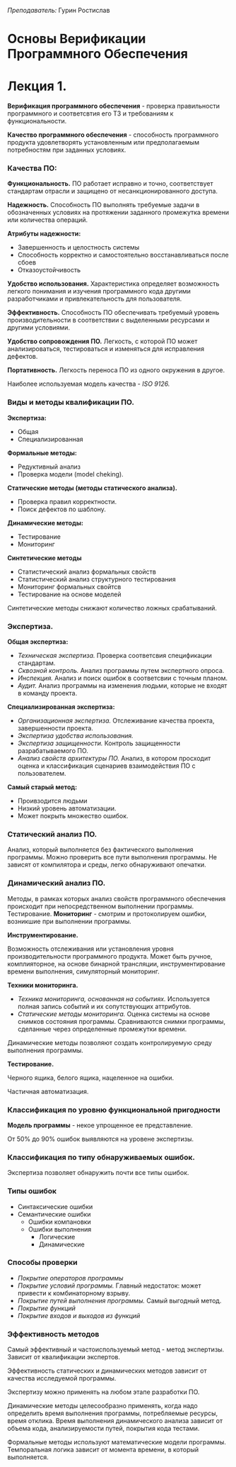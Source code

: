 _Преподаватель:_ Гурин Ростислав

# Основы Верификации Программного Обеспечения

# Лекция 1.

__Верификация программного обеспечения__ - проверка правильности программного и соответсвтия его ТЗ и требованиям к функциональности.

__Качество программного обеспечения__ - способность программного продукта удовлетворять установленным или предполагаемым потребностям при заданных условиях.

### Качества ПО:

__Функциональность.__ ПО работает исправно и точно, соответствует стандартам отрасли и защищено от несанкционированного доступа.

__Надежность.__ Способность ПО выполнять требуемые задачи в обозначенных условиях на протяжении заданного промежутка времени или количества операций.

__Атрибуты надежности:__
- Завершенность и целостность системы
- Способность корректно и самостоятельно восстанавливаться после сбоев
- Отказоустойчивость

__Удобство использования.__ Характеристика определяет возможность легкого понимания и изучения программного кода другими разработчиками и привлекательность для пользователя.

__Эффективность.__ Способность ПО обеспечивать требуемый уровень производительности в соответствии с выделенными ресурсами и другими условиями.

__Удобство сопровождения ПО.__ Легкость, с которой ПО может анализироваться, тестироваться и изменяться для исправления дефектов.

__Портативность.__ Легкость переноса ПО из одного окружения в другое.

Наиболее используемая модель качества - _ISO 9126._

### Виды и методы квалификации ПО.

__Экспертиза:__
- Общая
- Специализированная

__Формальные методы:__
- Редуктивный анализ
- Проверка модели (model cheking).

__Статические методы (методы статического анализа).__
- Проверка правил корректности.
- Поиск дефектов по шаблону.

__Динамические методы:__
- Тестирование
- Мониторинг

__Синтетические методы__
- Статистический анализ формальных свойств
- Статистический анализ структурного тестирования
- Мониторинг формальных свойтсв
- Тестирование на основе моделей


Синтетические методы снижают количество ложных срабатываний.
### Экспертиза.

__Общая экспертиза:__
- _Техническая экспертиза._ Проверка соответсвия спецификации стандартам.
- _Сквозной контроль._ Анализ программы путем экспертного опроса.
- _Инспекция._ Анализ и поиск ошибок в соответсвии с точным планом.
- _Аудит._ Анализ программы на изменения людьми, которые не входят в команду проекта.

__Специализированная экспертиза:__
- _Организационная экспертиза._ Отслеживание качества проекта, завершенности проекта.
- _Экспертиза удобства использования._
- _Экспертиза защищенности._ Контроль защищенности разрабатываемого ПО.
- _Анализ свойств архитектуры ПО._ Анализ, в котором просходит оценка и классификация сценариев взаимодействия ПО с пользователем.

__Самый старый метод:__
- Проивзодится людьми
- Низкий уровень автоматизации.
- Может покрыть множество ошибок.

### Статический анализ ПО.
Анализ, который выполняется без фактического выполнения программы. Можно проверить все пути выполнения программы. Не зависят от компилятора и среды, легко обнаруживают опечатки.

### Динамический анализ ПО.
Методы, в рамках которых анализ свойств программного обеспечения происходит при непосредственном выполнении программы. Тестирование. __Мониторинг__ - смотрим и протоколируем ошибки, возникшие при выполнении программы.

__Инструментирование.__

Возможность отслеживания или установления уровня производительности программного продукта. Может быть ручное, комплияторное, на основе бинарной трансляции, инструментирование времени выполнения, симуляторный мониторинг.


__Техники мониторинга.__
- _Техника мониторинга, основанная на событиях._ Используется полная запись событий и их сопутствующих аттрибутов.
- _Статические методы мониторинга._ Оценка системы на основе снимков состояния программы. Сравниваются снимки программы, сделанные через определенные промежутки времени.

Динамические методы позволяют создать контролируемую среду выполнения программы.

__Тестирование.__

Черного ящика, белого ящика, нацеленное на ошибки.

Частичная автоматизация.


### Классификация по уровню функциональной пригодности
__Модель программы__ - некое упрощенное ее представление.

От 50% до 90% ошибок выявляются на уровене экспертизы.

### Классификация по типу обнаруживаемых ошибок.
Экспертиза позволяет обнаружить почти все типы ошибок.

### Типы ошибок
- Синтаксические ошибки
- Семантические ошибки
    - Ошибки компановки
    - Ошибки выполнения
        - Логические
        - Динамические


### Способы проверки
- _Покрытие операторов программы_
- _Покрытие условий программы._ Главный недостаток: может привести к комбинаторному взрыву.
- _Покрытие путей выполнения программы._ Самый выгодный метод.
- _Покрытие функций_
- _Покрытие входов и выходов из функций_

### Эффективность методов
Самый эффективный и частоиспользуемый метод - метод экспертизы. Зависит от квалификации экспертов.

Эффективность статических и динамических методов зависит от качества исследуемой программы.

Экспертизу можно применять на любом этапе разработки ПО.

Динамические методы целесообразно применять, когда надо определить время выполнения программы, потребляемые ресурсы, время отклика. Время выполнения динамического анализа зависит от объема кода, анализируемости путей, покрытия кода тестами.

Формальные методы используют математические модели программы. Темпоральная логика зависит от момента времени, в который выполняется.
